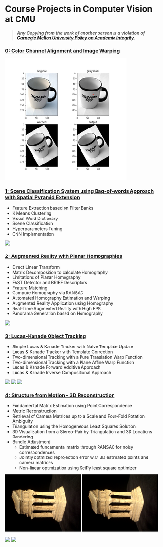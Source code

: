 # Course Projects in Computer Vision at CMU
> ***Any Copying from the work of another person is a violation of [Carnegie Mellon University Policy on Academic Integrity](https://www.cmu.edu/policies/student-and-student-life/academic-integrity.html).***
  
### [0: Color Channel Alignment and Image Warping ](HW0/)
<img src="https://github.com/Geniussh/Computer-Vision/blob/main/HW0/results/transformed.jpg" width="400px">
  
  
### [1: Scene Classification System using Bag-of-words Approach with Spatial Pyramid Extension](HW1/)
- Feature Extraction based on Filter Banks
- K Means Clustering
- Visual Word Dictionary
- Scene Classification
- Hyperparameters Tuning
- CNN Implementation  
<img src="https://user-images.githubusercontent.com/44150278/136886336-e9075072-380a-4dbb-9338-4f023448f83b.png" width="500px">
  
  
### [2: Augmented Reality with Planar Homographies](HW2/)
- Direct Linear Transform
- Matrix Decomposition to calculate Homography
- Limitations of Planar Homography
- FAST Detector and BRIEF Descriptors
- Feature Matching
- Compute Homography via RANSAC
- Automated Homography Estimation and Warping
- Augmented Reality Application using Homography
- Real-Time Augmented Reality with High FPS
- Panorama Generation based on Homography  
<img src="https://github.com/Geniussh/Computer-Vision/blob/main/HW2/result/ar.gif" width="400px">
  
  
### [3: Lucas-Kanade Object Tracking](HW3/)
- Simple Lucas & Kanade Tracker with Naive Template Update
- Lucas & Kanade Tracker with Template Correction
- Two-dimensional Tracking with a Pure Translation Warp Function
- Two-dimensional Tracking with a Plane Affine Warp Function
- Lucas & Kanade Forward Additive Approach
- Lucas & Kanade Inverse Compositional Approach
<p float="left">
  <img src="https://github.com/Geniussh/Computer-Vision/blob/main/HW3/result/car.gif" width="250px">
  <img src="https://github.com/Geniussh/Computer-Vision/blob/main/HW3/result/aerial.gif" width="250px">
  <img src="https://github.com/Geniussh/Computer-Vision/blob/main/HW3/result/ant.gif" width="250px">
</p>
  
  
### [4: Structure from Motion - 3D Reconstruction](HW4/)
- Fundamental Matrix Estimation using Point Correspondence
- Metric Reconstruction
- Retrieval of Camera Matrices up to a Scale and Four-Fold Rotation Ambiguity
- Triangulation using the Homogeneous Least Squares Solution
- 3D Visualization from a Stereo-Pair by Triangulation and 3D Locations Rendering
- Bundle Adjustment
    - Estimated fundamental matrix through RANSAC for noisy correspondences
    - Jointly optmized reprojection error w.r.t 3D estimated points and camera matrices
    - Non-linear optimization using SciPy least square optimizer
<p float="left">
  <img src="https://github.com/Geniussh/Computer-Vision/blob/main/HW4/data/im1.png" width="250px">
  <img src="https://github.com/Geniussh/Computer-Vision/blob/main/HW4/data/im1.png" width="250px">
</p>
<p float="left">
  <img src="https://github.com/Geniussh/Computer-Vision/blob/main/HW4/result/rotation2.gif" width="250px">
  <img src="https://github.com/Geniussh/Computer-Vision/blob/main/HW4/result/rotation1.gif" width="250px">
</p>
